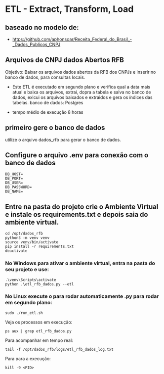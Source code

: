 # ETL - Extract, Transform, Load

## baseado no modelo de:
 - https://github.com/aphonsoar/Receita_Federal_do_Brasil_-_Dados_Publicos_CNPJ

## Arquivos de CNPJ dados Abertos RFB
Objetivo: Baixar os arquivos dados abertos da RFB dos CNPJs e inserir no banco de dados, para consultas locais.

* Este ETL é executado em segundo plano e verifica qual a data mais atual e baixa os arquivos, extrai, dopra a tabela e salva no banco de dados, exlcui os arquivos baixados e extraidos e gera os índices das tabelas.
banco de dados: Postgres

* tempo médio de execução 8 horas

## primeiro gere o banco de dados
utilize o arquivo dados_rfb para gerar o banco de dados.

## Configure o arquivo .env para conexão com o banco de dados
```
DB_HOST=
DB_PORT=
DB_USER=
DB_PASSWORD=
DB_NAME=
```

## Entre na pasta do projeto crie o Ambiente Virtual e instale os requirements.txt e depois saia do ambiente virtual.
```
cd /opt/dados_rfb
python3 -m venv venv
source venv/bin/activate
pip install -r requirements.txt
deactivate
```

### No Windows para ativar o ambiente virtual, entra na pasta do seu projeto e use:
```
.\venv\Scripts\activate
python .\etl_rfb_dados.py --etl
```

### No Linux execute o para rodar automaticamente .py para rodar em segundo plano:
```
sudo ./run_etl.sh
```

Veja os processos em execução:
```
ps aux | grep etl_rfb_dados.py
```

Para acompanhar em tempo real:
```
tail -f /opt/dados_rfb/logs/etl_rfb_dados_log.txt
```

Para para a execução:
```
kill -9 <PID>
```
